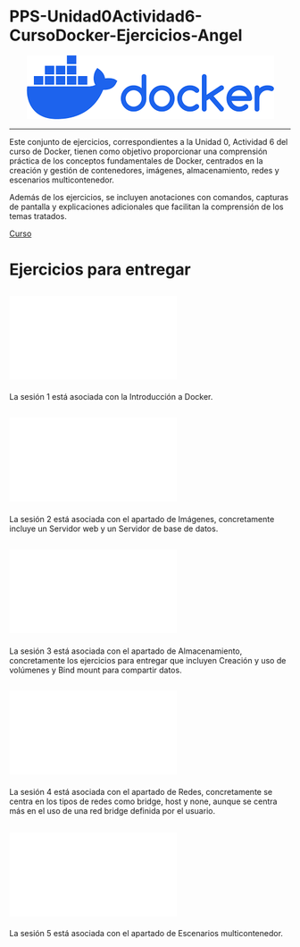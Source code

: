# PPS-Unidad0Actividad6-CursoDocker-Ejercicios-Angel

<div align="center">
  <img src="Images/imgprincipal.png" alt="Imagen Presentación Docker" />
</div>

____

Este conjunto de ejercicios, correspondientes a la Unidad 0, Actividad 6 del curso de Docker, tienen como objetivo proporcionar una comprensión práctica de los conceptos fundamentales de Docker, centrados en la creación y gestión de contenedores, imágenes, almacenamiento, redes y escenarios multicontenedor.

Además de los ejercicios, se incluyen anotaciones con comandos, capturas de pantalla y explicaciones adicionales que 
facilitan la comprensión de los temas tratados.

[Curso](https://iesgn.github.io/curso_docker_2021)

# Ejercicios para entregar

## ![Sesión 1](Sesion1.md)
La sesión 1 está asociada con la Introducción a Docker.

## ![Sesión 2](Sesion2.md)
La sesión 2 está asociada con el apartado de Imágenes, concretamente incluye un Servidor web y un Servidor de base de datos.

## ![Sesión 3](Sesion3.md)
La sesión 3 está asociada con el apartado de Almacenamiento, concretamente los ejercicios para entregar que incluyen Creación y uso de volúmenes y Bind mount para compartir datos.

## ![Sesión 4](Sesion4.md)
La sesión 4 está asociada con el apartado de Redes, concretamente se centra en los tipos de redes como bridge, host y none, aunque se centra más en el uso de una red bridge definida por el usuario.

## ![Sesión 5](Sesion5.md)
La sesión 5 está asociada con el apartado de Escenarios multicontenedor.
